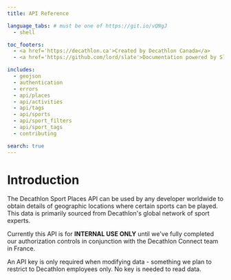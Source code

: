 ```yaml
---
title: API Reference

language_tabs: # must be one of https://git.io/vQNgJ
  - shell

toc_footers:
  - <a href='https://decathlon.ca'>Created by Decathlon Canada</a>
  - <a href='https://github.com/lord/slate'>Documentation powered by Slate</a>

includes:
  - geojson
  - authentication
  - errors
  - api/places
  - api/activities
  - api/tags
  - api/sports
  - api/sport_filters
  - api/sport_tags
  - contributing

search: true
---
```


# Introduction

The Decathlon Sport Places API can be used by any developer worldwide to obtain details of geographic locations where 
certain sports can be played. This data is primarily sourced from Decathlon's global network of sport experts.

Currently this API is for **INTERNAL USE ONLY** until we've fully completed our authorization controls in conjunction
with the Decathlon Connect team in France.

An API key is only required when modifying data - something we plan to restrict to Decathlon employees only. No key is
needed to read data.
